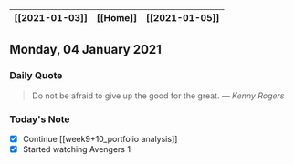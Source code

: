 | [[2021-01-03]] | [[Home]] | [[2021-01-05]] |
| :------------: | :------: | :------------: |

## Monday, 04 January 2021

### Daily Quote
> Do not be afraid to give up the good for the great.
> &mdash; <cite>Kenny Rogers</cite>

### Today's Note

- [x] Continue [[week9+10_portfolio analysis]]
- [x] Started watching Avengers 1